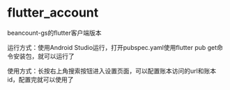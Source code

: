 # flutter_account
beancount-gs的flutter客户端版本

运行方式：使用Android Studio运行，打开pubspec.yaml使用flutter pub get命令安装包，就可以运行了

使用方式：长按右上角搜索按钮进入设置页面，可以配置账本访问的url和账本id，配置完就可以使用了
